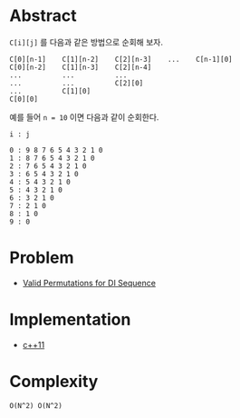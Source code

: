 # Abstract

`C[i][j]` 를 다음과 같은 방법으로 순회해 보자.

```
C[0][n-1]    C[1][n-2]    C[2][n-3]    ...    C[n-1][0]
C[0][n-2]    C[1][n-3]    C[2][n-4]    
...          ...          ...
...          ...          C[2][0]
...          C[1][0]
C[0][0]      
```

예를 들어 `n = 10` 이면 다음과 같이 순회한다.

```
i : j

0 : 9 8 7 6 5 4 3 2 1 0 
1 : 8 7 6 5 4 3 2 1 0 
2 : 7 6 5 4 3 2 1 0 
3 : 6 5 4 3 2 1 0 
4 : 5 4 3 2 1 0 
5 : 4 3 2 1 0 
6 : 3 2 1 0 
7 : 2 1 0 
8 : 1 0 
9 : 0 
```

# Problem

* [Valid Permutations for DI Sequence](/leetcode/ValidPermutationsforDISequence/README.md)

# Implementation

* [c++11](a.cpp)

# Complexity

```
O(N^2) O(N^2)
```
